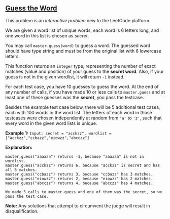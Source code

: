 ## [Guess the Word](https://leetcode.com/problems/guess-the-word/)

This problem is an _interactive problem_ new to the LeetCode platform.

We are given a word list of unique words, each word is 6 letters long, and one word in this list is chosen as _secret_.

You may call `master.guess(word)` to guess a word. The guessed word should have type string and must be from the original list with 6 lowercase letters.

This function returns an `integer` type, representing the number of exact matches (value and position) of your guess to the **secret word**. Also, if your guess is not in the given wordlist, it will return `-1` instead.

For each test case, you have 10 guesses to guess the word. At the end of any number of calls, if you have made 10 or less calls to `master.guess` and at least one of these guesses was the **secret**, you pass the testcase.

Besides the example test case below, there will be 5 additional test cases, each with 100 words in the word list. The letters of each word in those testcases were chosen independently at random from `'a'` to `'z'`, such that every word in the given word lists is unique.

**Example 1:**
`Input: secret = "acckzz", wordlist = ["acckzz","ccbazz","eiowzz","abcczz"]`

**Explanation:**

```
master.guess("aaaaaa") returns -1, because "aaaaaa" is not in wordlist.
master.guess("acckzz") returns 6, because "acckzz" is secret and has all 6 matches.
master.guess("ccbazz") returns 3, because "ccbazz" has 3 matches.
master.guess("eiowzz") returns 2, because "eiowzz" has 2 matches.
master.guess("abcczz") returns 4, because "abcczz" has 4 matches.

We made 5 calls to master.guess and one of them was the secret, so we pass the test case.
```

**Note:** Any solutions that attempt to circumvent the judge will result in disqualification.
